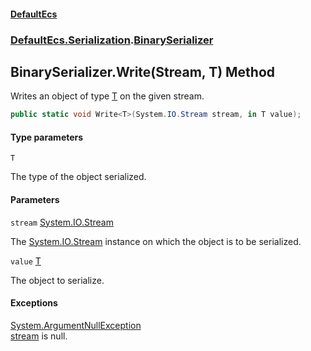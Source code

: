#### [DefaultEcs](DefaultEcs.md 'DefaultEcs')
### [DefaultEcs.Serialization](DefaultEcs.md#DefaultEcs.Serialization 'DefaultEcs.Serialization').[BinarySerializer](BinarySerializer.md 'DefaultEcs.Serialization.BinarySerializer')

## BinarySerializer.Write<T>(Stream, T) Method

Writes an object of type [T](BinarySerializer.Write_T_(Stream,T).md#DefaultEcs.Serialization.BinarySerializer.Write_T_(System.IO.Stream,T).T 'DefaultEcs.Serialization.BinarySerializer.Write<T>(System.IO.Stream, T).T') on the given stream.

```csharp
public static void Write<T>(System.IO.Stream stream, in T value);
```
#### Type parameters

<a name='DefaultEcs.Serialization.BinarySerializer.Write_T_(System.IO.Stream,T).T'></a>

`T`

The type of the object serialized.
#### Parameters

<a name='DefaultEcs.Serialization.BinarySerializer.Write_T_(System.IO.Stream,T).stream'></a>

`stream` [System.IO.Stream](https://docs.microsoft.com/en-us/dotnet/api/System.IO.Stream 'System.IO.Stream')

The [System.IO.Stream](https://docs.microsoft.com/en-us/dotnet/api/System.IO.Stream 'System.IO.Stream') instance on which the object is to be serialized.

<a name='DefaultEcs.Serialization.BinarySerializer.Write_T_(System.IO.Stream,T).value'></a>

`value` [T](BinarySerializer.Write_T_(Stream,T).md#DefaultEcs.Serialization.BinarySerializer.Write_T_(System.IO.Stream,T).T 'DefaultEcs.Serialization.BinarySerializer.Write<T>(System.IO.Stream, T).T')

The object to serialize.

#### Exceptions

[System.ArgumentNullException](https://docs.microsoft.com/en-us/dotnet/api/System.ArgumentNullException 'System.ArgumentNullException')  
[stream](BinarySerializer.Write_T_(Stream,T).md#DefaultEcs.Serialization.BinarySerializer.Write_T_(System.IO.Stream,T).stream 'DefaultEcs.Serialization.BinarySerializer.Write<T>(System.IO.Stream, T).stream') is null.